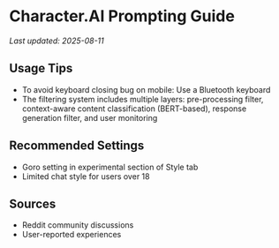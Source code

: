 # Character.AI Prompting Guide

*Last updated: 2025-08-11*

## Usage Tips

- To avoid keyboard closing bug on mobile: Use a Bluetooth keyboard
- The filtering system includes multiple layers: pre-processing filter, context-aware content classification (BERT-based), response generation filter, and user monitoring

## Recommended Settings

- Goro setting in experimental section of Style tab
- Limited chat style for users over 18

## Sources

- Reddit community discussions
- User-reported experiences

